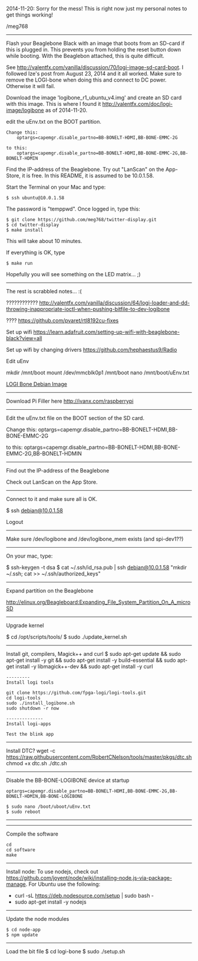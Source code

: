 2014-11-20: Sorry for the mess! This is right now just my personal notes to get things working!

/meg768


----------------------------------------------------------------------------



Flash your Beaglebone Black with an image that boots from an SD-card if this is plugged in. This prevents
you from holding the reset button down while booting. With the Beaglebon attached, this is quite difficult.

See http://valentfx.com/vanilla/discussion/70/logi-image-sd-card-boot. I followed Ize's post
from August 23, 2014 and it all worked.	Make sure to remove the LOGI-bone when doing this and connect
to DC power. Otherwise it will fail.


Download the image 'logibone_r1_ubuntu_v4.img' and create an SD card with this image. 
This is where I found it http://valentfx.com/doc/logi-image/logibone as of 2014-11-20.

edit the uEnv.txt on the BOOT partition.

	Change this:
		optargs=capemgr.disable_partno=BB-BONELT-HDMI,BB-BONE-EMMC-2G
	
	to this:
		optargs=capemgr.disable_partno=BB-BONELT-HDMI,BB-BONE-EMMC-2G,BB-BONELT-HDMIN
		

Find the IP-address of the Beaglebone. Try out "LanScan" on the App-Store, it is free. In this README, it is 
assumed to be 10.0.1.58.

Start the Terminal on your Mac and type:

	$ ssh ubuntu@10.0.1.58

The password is "temppwd". Once logged in, type this:

	$ git clone https://github.com/meg768/twitter-display.git
	$ cd twitter-display
	$ make install

This will take about 10 minutes. 

If everything is OK, type

	$ make run
	
Hopefully you will see something on the LED matrix... ;)



--------------------------------------------------------
The rest is scrabbled notes... :(


????????????
http://valentfx.com/vanilla/discussion/64/logi-loader-and-dd-throwing-inappropriate-ioctl-when-pushing-bitfile-to-dev-logibone

????
https://github.com/pvaret/rtl8192cu-fixes


Set up wifi
https://learn.adafruit.com/setting-up-wifi-with-beaglebone-black?view=all

Set up wifi by changing drivers
https://github.com/hephaestus9/Radio

Edit uEnv

mkdir /mnt/boot
mount /dev/mmcblk0p1 /mnt/boot
nano /mnt/boot/uEnv.txt

<a href="http://valentfx.com/doc/logi-image/logibone/llogi-debian-jessie-console-armhf-140813-4G.zip">LOGI Bone Debian Image</a>


-----------
Download Pi Filler here http://ivanx.com/raspberrypi


----
Edit the uEnv.txt file on the BOOT section of the SD card. 

Change this:
	optargs=capemgr.disable_partno=BB-BONELT-HDMI,BB-BONE-EMMC-2G

to this:
	optargs=capemgr.disable_partno=BB-BONELT-HDMI,BB-BONE-EMMC-2G,BB-BONELT-HDMIN

--------
Find out the IP-address of the Beaglebone

Check out LanScan on the App Store.

----------------

Connect to it and make sure all is OK.

$ ssh debian@10.0.1.58

Logout

--------------
Make sure /dev/logibone and /dev/logibone_mem exists (and spi-dev1??)

-------

On your mac, type:

$ ssh-keygen -t dsa
$ cat ~/.ssh/id_rsa.pub | ssh debian@10.0.1.58 "mkdir ~/.ssh; cat >> ~/.ssh/authorized_keys"

------------------
Expand partition on the Beaglebone

http://elinux.org/Beagleboard:Expanding_File_System_Partition_On_A_microSD

------------
Upgrade kernel

$ cd /opt/scripts/tools/
$ sudo ./update_kernel.sh

-------------

Install git, compilers, Magick++ and curl
$ sudo apt-get update && sudo apt-get install -y git && sudo apt-get install -y build-essential && sudo apt-get install -y libmagick++-dev && sudo apt-get install -y curl



	---------
	Install logi tools
	
	git clone https://github.com/fpga-logi/logi-tools.git
	cd logi-tools
	sudo ./install_logibone.sh
	sudo shutdown -r now
	
	--------------
	Install logi-apps
	
	Test the blink app
	

--------------
Install DTC?
wget -c https://raw.githubusercontent.com/RobertCNelson/tools/master/pkgs/dtc.sh
chmod +x dtc.sh
./dtc.sh

----------------
Disable the BB-BONE-LOGIBONE device at startup


	optargs=capemgr.disable_partno=BB-BONELT-HDMI,BB-BONE-EMMC-2G,BB-BONELT-HDMIN,BB-BONE-LOGIBONE

	$ sudo nano /boot/uboot/uEnv.txt
	$ sudo reboot
	
-------------------

---------------
Compile the software

	cd
	cd software
	make
	
------------


Install node:
To use nodejs, check out https://github.com/joyent/node/wiki/installing-node.js-via-package-manage. 
For Ubuntu use the following:

  * curl -sL https://deb.nodesource.com/setup | sudo bash -
  * sudo apt-get install -y nodejs


-------
Update the node modules

	$ cd node-app
	$ npm update  

----------
Load the bit file
$ cd logi-bone
$ sudo ./setup.sh
  
  
  
